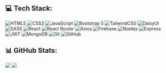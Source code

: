 
## 💻 Tech Stack:
![HTML5](https://img.shields.io/badge/-HTML5-black?style=flat-square&logo=html5&logoColor=white)
![CSS3](https://img.shields.io/badge/-CSS3-black?style=flat-square&logo=css3&logoColor=white)
![JavaScript](https://img.shields.io/badge/-JavaScript-black?style=flat-square&logo=javascript)
![Bootstrap 5](https://img.shields.io/badge/-Bootstrap%205-black?style=flat-square&logo=bootstrap)
![TailwindCSS](https://img.shields.io/badge/-TailwindCSS-black?style=flat-square&logo=tailwindcss)
![DaisyUI](https://img.shields.io/badge/-DaisyUI-black?style=flat-square&logo=daisyui)
![SASS](https://img.shields.io/badge/-SASS-black?style=flat-square&logo=sass)
![React](https://img.shields.io/badge/-React-black?style=flat-square&logo=react)
![React Router](https://img.shields.io/badge/-React%20Router-black?style=flat-square&logo=react-router&logoColor=white)
![Axios](https://img.shields.io/badge/-Axios-black?style=flat-square&logo=axios)
![Firebase](https://img.shields.io/badge/-Firebase-black?style=flat-square&logo=firebase)
![Nodejs](https://img.shields.io/badge/-Nodejs-black?style=flat-square&logo=node.js)
![Express](https://img.shields.io/badge/-Express-black?style=flat-square&logo=express)
![JWT](https://img.shields.io/badge/-JWT-black?style=flat-square&logo=jsonwebtokens&logoColor=white)
![MongoDB](https://img.shields.io/badge/-MongoDB-black?style=flat-square&logo=mongodb)
![Git](https://img.shields.io/badge/-Git-black?style=flat-square&logo=git)
![GitHub](https://img.shields.io/badge/-GitHub-black?style=flat-square&logo=github)


## 📊 GitHub Stats:
![](https://nirzak-streak-stats.vercel.app/?user=toimurhasan&theme=dark&hide_)
![](https://github-readme-stats.vercel.app/api/top-langs/?username=toimurhasan&theme=dark&hide_&include_all_commits=false&count_private=false&layout=compact)
